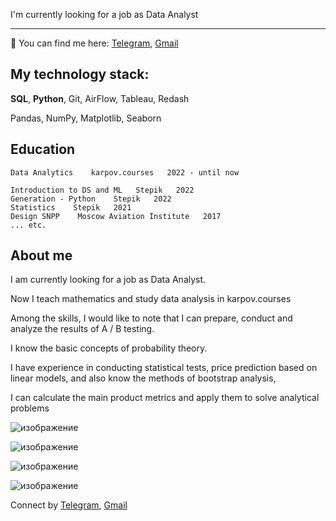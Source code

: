 I'm currently looking for a job as Data Analyst


---
🔎 You can find me here:
[Telegram](https://t.me/MinemIsememBu), [Gmail](abdullinascience@gmail.com)



##  My technology stack: 

**SQL**, **Python**, Git,  AirFlow, Tableau, Redash

Pandas, NumPy, Matplotlib, Seaborn




## Education

    Data Analytics    karpov.courses   2022 - until now
    
    Introduction to DS and ML   Stepik   2022
    Generation - Python    Stepik   2022
    Statistics    Stepik   2021
    Design SNPP    Moscow Aviation Institute   2017
    ... etc.
   
## About me

I am currently looking for a job as Data Analyst.

Now I teach mathematics and study data analysis in karpov.courses

Among the skills, I would like to note that I can prepare, conduct and analyze the results of A / B testing.

I know the basic concepts of probability theory. 

I have experience in conducting statistical tests, price prediction based on linear models, 
and also know the methods of bootstrap analysis, 

I can calculate the main product metrics and apply them to solve analytical problems


![изображение](https://user-images.githubusercontent.com/97680698/167293259-97288e68-aa1e-48df-b089-00c602136a3d.png)


![изображение](https://user-images.githubusercontent.com/97680698/167293190-4351ec5d-0446-4a74-987e-4512f17b6aaf.png)


![изображение](https://user-images.githubusercontent.com/97680698/169483689-bde058eb-2b76-4af7-8709-6781831b5043.png)



![изображение](https://user-images.githubusercontent.com/97680698/167293233-0c3c0b20-81f7-475b-8d1b-ac3cd29cf88c.png)


Connect by [Telegram](https://t.me/MinemIsememBu), [Gmail](abdullinascience@gmail.com)

